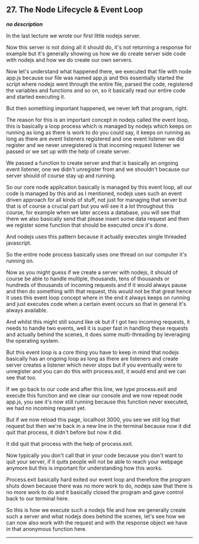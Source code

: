 ## 27. The Node Lifecycle & Event Loop

<strong><em>no description</em></strong>

In the last lecture we wrote our first little nodejs server. 

Now this server is not doing all it should do, it's not returning a response for
example but it's generally showing us how we do create server side code with
nodejs and how we do create our own servers. 

Now let's understand what happened there, we executed that file with node app.js
because our file was named app.js and this essentially started the script where
nodejs went through the entire file, parsed the code, registered the variables
and functions and so on, so it basically read our entire code and started
executing it. 

But then something important happened, we never left that program, right. 

The reason for this is an important concept in nodejs called the event loop,
this is basically a loop process which is managed by nodejs which keeps on
running as long as there is work to do you could say, it keeps on running as
long as there are event listeners registered and one event listener we did
register and we never unregistered is that incoming request listener we passed
or we set up with the help of create server. 

We passed a function to create server and that is basically an ongoing event
listener, one we didn't unregister from and we shouldn't because our server
should of course stay up and running. 

So our core node application basically is managed by this event loop, all our
code is managed by this and as I mentioned, nodejs uses such an event driven
approach for all kinds of stuff, not just for managing that server but that is
of course a crucial part but you will see it a lot throughout this course, for
example when we later access a database, you will see that there we also
basically send that please insert some data request and then we register some
function that should be executed once it's done. 

And nodejs uses this pattern because it actually executes single threaded
javascript. 

So the entire node process basically uses one thread on our computer it's
running on. 

Now as you might guess if we create a server with nodejs, it should of course be
able to handle multiple, thousands, tens of thousands or hundreds of thousands
of incoming requests and if it would always pause and then do something with
that request, this would not be that great hence it uses this event loop concept
where in the end it always keeps on running and just executes code when a
certain event occurs so that in general it's always available. 

And whilst this might still sound like ok but if I got two incoming requests, it
needs to handle two events, well it is super fast in handling these requests and
actually behind the scenes, it does some multi-threading by leveraging the
operating system. 

But this event loop is a core thing you have to keep in mind that nodejs
basically has an ongoing loop as long as there are listeners and create server
creates a listener which never stops but if you eventually were to unregister
and you can do this with process.exit, it would end and we can see that too. 

If we go back to our code and after this line, we type process.exit and execute
this function and we clear our console and we now repeat node app.js, you see
it's now still running because this function never executed, we had no incoming
request yet. 

But if we now reload this page, localhost 3000, you see we still log that
request but then we're back in a new line in the terminal because now it did
quit that process, it didn't before but now it did. 

It did quit that process with the help of process.exit. 

Now typically you don't call that in your code because you don't want to quit
your server, if it quits people will not be able to reach your webpage anymore
but this is important for understanding how this works. 

Process.exit basically hard exited our event loop and therefore the program
shuts down because there was no more work to do,  nodejs saw that there is no
more work to do and it basically closed the program and gave control back to our
terminal here. 

So this is how we execute such a nodejs file and how we generally create such a
server and what nodejs does behind the scenes, let's see how we can now also
work with the request and with the response object we have in that anonymous
function here. 

---